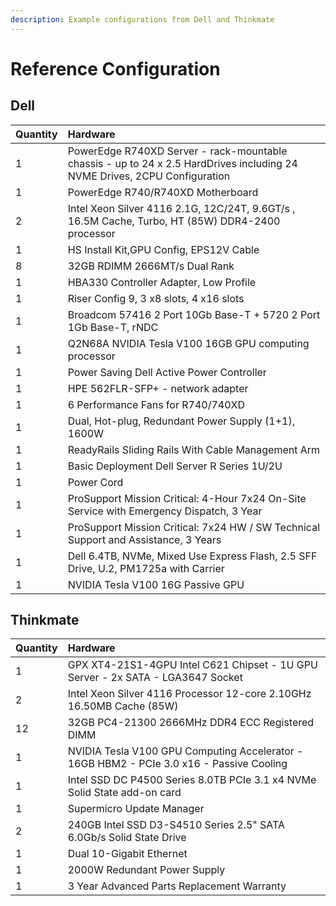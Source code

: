 ```yaml
---
description: Example configurations from Dell and Thinkmate
---
```


# Reference Configuration

## Dell

| Quantity | Hardware |
| :--- | :--- |
| 1 | PowerEdge R740XD Server - rack-mountable chassis - up to 24 x 2.5 HardDrives including 24 NVME Drives, 2CPU Configuration |
| 1 | PowerEdge R740/R740XD Motherboard |
| 2 | Intel Xeon Silver 4116 2.1G, 12C/24T, 9.6GT/s , 16.5M Cache, Turbo, HT \(85W\) DDR4-2400 processor |
| 1 | HS Install Kit,GPU Config, EPS12V Cable |
| 8 | 32GB RDIMM 2666MT/s Dual Rank |
| 1 | HBA330 Controller Adapter, Low Profile |
| 1 | Riser Config 9, 3 x8 slots, 4 x16 slots |
| 1 | Broadcom 57416 2 Port 10Gb Base-T + 5720 2 Port 1Gb Base-T, rNDC  |
| 1 | Q2N68A NVIDIA Tesla V100 16GB GPU computing processor |
| 1 | Power Saving Dell Active Power Controller |
| 1 | HPE 562FLR-SFP+ - network adapter |
| 1 | 6 Performance Fans for R740/740XD |
| 1 |  Dual, Hot-plug, Redundant Power Supply \(1+1\), 1600W  |
| 1 | ReadyRails Sliding Rails With Cable Management Arm  |
| 1 | Basic Deployment Dell Server R Series 1U/2U |
| 1 | Power Cord |
| 1 | ProSupport Mission Critical: 4-Hour 7x24 On-Site Service with Emergency Dispatch, 3 Year |
| 1 | ProSupport Mission Critical: 7x24 HW / SW Technical Support and Assistance, 3 Years |
| 1 | Dell 6.4TB, NVMe, Mixed Use Express Flash, 2.5 SFF Drive, U.2, PM1725a with Carrier |
| 1 | NVIDIA Tesla V100 16G Passive GPU |

## Thinkmate

| Quantity | Hardware |
| :--- | :--- |
| 1 | GPX XT4-21S1-4GPU Intel C621 Chipset - 1U GPU Server - 2x SATA - LGA3647 Socket |
| 2 | Intel Xeon Silver 4116 Processor 12-core 2.10GHz 16.50MB Cache \(85W\)  |
| 12 | 32GB PC4-21300 2666MHz DDR4 ECC Registered DIMM |
| 1 | NVIDIA Tesla V100 GPU Computing Accelerator - 16GB HBM2 - PCIe 3.0 x16 - Passive Cooling |
| 1 | Intel SSD DC P4500 Series 8.0TB PCIe 3.1 x4 NVMe Solid State add-on card |
| 1 | Supermicro Update Manager |
| 2 | 240GB Intel SSD D3-S4510 Series 2.5" SATA 6.0Gb/s Solid State Drive |
| 1 | Dual 10-Gigabit Ethernet |
| 1 | 2000W Redundant Power Supply |
| 1 | 3 Year Advanced Parts Replacement Warranty |

